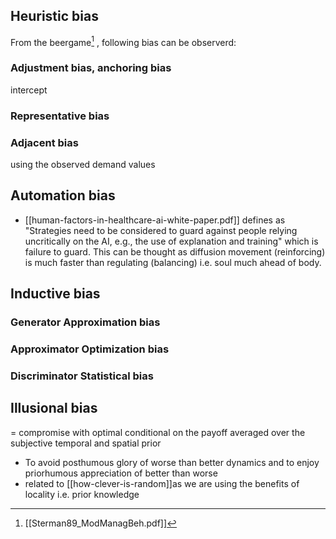 
## Heuristic bias
From the beergame[^1] , following bias can be observerd:

### Adjustment bias, anchoring bias 
intercept
###  Representative bias 
###  Adjacent bias 
using the observed demand values


## Automation bias
- [[human-factors-in-healthcare-ai-white-paper.pdf]] defines as "Strategies need to be considered to guard against people relying uncritically on the AI, e.g., the use of explanation and training" which is failure to guard. This can be thought as diffusion movement (reinforcing) is much faster than regulating (balancing) i.e. soul much ahead of body.

## Inductive bias
### Generator Approximation bias
### Approximator Optimization bias
### Discriminator Statistical bias


## Illusional bias
= compromise with optimal conditional on the payoff averaged over the subjective temporal and spatial prior

-   To avoid posthumous glory of worse than better dynamics and to enjoy priorhumous appreciation of better than worse
-   related to [[how-clever-is-random]]as we are using the benefits of locality i.e. prior knowledge

[^1]: [[Sterman89_ModManagBeh.pdf]] 
